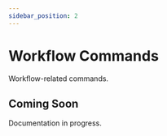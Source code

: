 ```yaml
---
sidebar_position: 2
---
```


# Workflow Commands

Workflow-related commands.

## Coming Soon

Documentation in progress.
